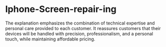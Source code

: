 # Iphone-Screen-repair-ing
The explanation emphasizes the combination of technical expertise and personal care provided to each customer. It reassures customers that their devices will be handled with precision, professionalism, and a personal touch, while maintaining affordable pricing. 
